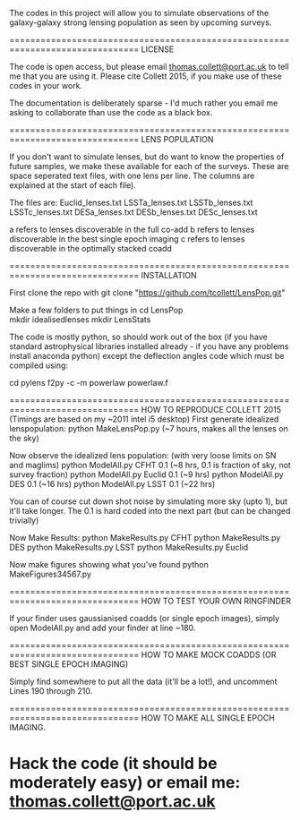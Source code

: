 The codes in this project will allow you to simulate observations of the galaxy-galaxy strong lensing population as seen by upcoming surveys.

===============================================================================
LICENSE

The code is open access, but please email thomas.collett@port.ac.uk to tell me that you are using it. Please cite Collett 2015, if you make use of these codes in your work.

The documentation is deliberately sparse - I'd much rather you email me asking to collaborate than use the code as a black box.

===============================================================================
LENS POPULATION

If you don't want to simulate lenses, but do want to know the properties of future samples, we make these available for each of the surveys. These are space seperated text files, with one lens per line. The columns are explained at the start of each file). 

The files are:
    Euclid_lenses.txt
    LSSTa_lenses.txt
    LSSTb_lenses.txt
    LSSTc_lenses.txt
    DESa_lenses.txt
    DESb_lenses.txt
    DESc_lenses.txt

a refers to lenses discoverable in the full co-add
b refers to lenses discoverable in the best single epoch imaging
c refers to lenses discoverable in the optimally stacked coadd

===============================================================================
INSTALLATION

First clone the repo with
   git clone "https://github.com/tcollett/LensPop.git" 

Make a few folders to put things in
   cd LensPop  
   mkdir idealisedlenses
   mkdir LensStats

The code is mostly python, so should work out of the box (if you have standard astrophysical libraries installed already - if you have any problems install anaconda python) except the deflection angles code which must be compiled using:

   cd pylens
   f2py -c -m powerlaw powerlaw.f
   
===============================================================================
HOW TO REPRODUCE COLLETT 2015 
(Timings are based on my ~2011 intel i5 desktop)
First generate idealized lenspopulation:
    python MakeLensPop.py (~7 hours, makes all the lenses on the sky)

Now observe the idealized lens population:
    (with very loose limits on SN and maglims)
    python ModelAll.py CFHT 0.1 (~8 hrs, 0.1 is fraction of sky, not survey fraction)
    python ModelAll.py Euclid 0.1 (~9 hrs)
    python ModelAll.py DES 0.1 (~16 hrs)
    python ModelAll.py LSST 0.1 (~22 hrs)

You can of course cut down shot noise by simulating more sky (upto 1), but it'll take longer. The 0.1 is hard coded into the next part (but can be changed trivially)

Now Make Results:
    python MakeResults.py CFHT
    python MakeResults.py DES
    python MakeResults.py LSST
    python MakeResults.py Euclid

Now make figures showing what you've found
    python MakeFigures34567.py


===============================================================================
HOW TO TEST YOUR OWN RINGFINDER

If your finder uses gaussianised coadds (or single epoch images), simply open ModelAll.py and add your finder at line ~180.

===============================================================================
HOW TO MAKE MOCK COADDS (OR BEST SINGLE EPOCH IMAGING)

Simply find somewhere to put all the data (it'll be a lot!), and uncomment  Lines 190 through 210.

===============================================================================
HOW TO MAKE ALL SINGLE EPOCH IMAGING.

Hack the code (it should be moderately easy) or email me: thomas.collett@port.ac.uk
===============================================================================